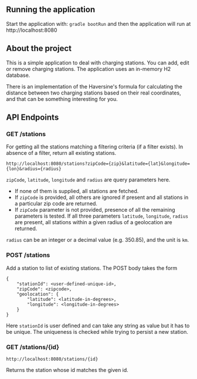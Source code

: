 ## Running the application
Start the application with: `gradle bootRun`
and then the application will run at http://localhost:8080

## About the project
This is a simple application to deal with charging stations.
You can add, edit or remove charging stations.
The application uses an in-memory H2 database.

There is an implementation of the Haversine's formula for calculating the distance between two charging stations based on their real coordinates, and that can be something interesting for you.

## API Endpoints

### GET /stations
For getting all the stations matching a filtering criteria (if a filter exists). In absence of a filter, return all existing stations.

`http://localhost:8080/stations?zipCode={zip}&latitude={lat}&longitude={lon}&radius={radius}`

`zipCode`, `latitude`, `longitude` and `radius` are query parameters here. 

- If none of them is supplied, all stations are fetched.
- If `zipCode` is provided, all others are ignored if present and all stations in a particular zip code are returned.
- If `zipCode` parameter is not provided, presence of all the remaining parameters is tested. If all three parameters
`latitude`, `longitude`, `radius` are present, all stations within a given radius of a geolocation are returned.

`radius` can be an integer or a decimal value (e.g. 350.85), and the unit is `km`.
### POST /stations
Add a station to list of existing stations.
The POST body takes the form

    {
        "stationId": <user-defined-unique-id>,
        "zipCode": <zipcode>,
        "geolocation": {
            "latitude": <latitude-in-degrees>,
            "longitude": <longitude-in-degrees>
        }
    }

Here `stationId` is user defined and can take any string as value but it has to be unique. The uniqueness is checked while trying to persist a new station.

### GET /stations/{id}

`http://localhost:8080/stations/{id}`

Returns the station whose id matches the given id.